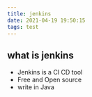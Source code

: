 ```yaml
---
title: jenkins
date: 2021-04-19 19:50:15
tags: test
---
```


## what is jenkins
- Jenkins is a CI CD tool
- Free and Open source
- write in Java


